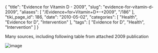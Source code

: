 {
    "title": "Evidence for Vitamin D - 2009",
    "slug": "evidence-for-vitamin-d-2009",
    "aliases": [
        "/Evidence+for+Vitamin+D+-+2009",
        "/186"
    ],
    "tiki_page_id": 186,
    "date": "2010-05-02",
    "categories": [
        "Health",
        "Evidence for D",
        "Intervention"
    ],
    "tags": [
        "Evidence for D",
        "Health",
        "Intervention"
    ]
}


Many sources, including following table from attached 2009 publication

<img src="/attachments/d3.mock.jpg" alt="image" style="max-width: 800px;">